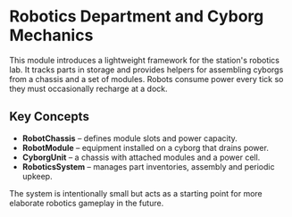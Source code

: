 # Robotics Department and Cyborg Mechanics

This module introduces a lightweight framework for the station's robotics lab. It tracks parts in storage and provides helpers for assembling cyborgs from a chassis and a set of modules. Robots consume power every tick so they must occasionally recharge at a dock.

## Key Concepts

- **RobotChassis** – defines module slots and power capacity.
- **RobotModule** – equipment installed on a cyborg that drains power.
- **CyborgUnit** – a chassis with attached modules and a power cell.
- **RoboticsSystem** – manages part inventories, assembly and periodic upkeep.

The system is intentionally small but acts as a starting point for more elaborate robotics gameplay in the future.
